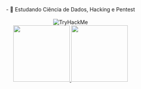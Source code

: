 <div align="center">
  - 🌱 Estudando Ciência de Dados, Hacking e Pentest <br><br> 
  <img src="https://tryhackme-badges.s3.amazonaws.com/iHumberto.png" alt="TryHackMe">
</div>

<div align="center">
  <a href="https://github.com/iHumberto">
  <img height="150em" src="https://github-readme-stats.vercel.app/api?username=iHumberto&show_icons=true&theme=graywhite&include_all_commits=true&count_private=true"/>
  <img height="150em" src="https://github-readme-stats.vercel.app/api/top-langs/?username=iHumberto&layout=compact&langs_count=7&theme=graywhite"/>
</div>
